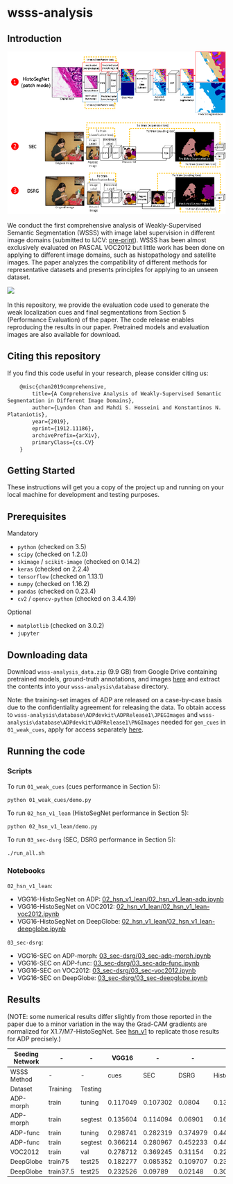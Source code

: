 # wsss-analysis

## Introduction
![](/methods.png)

We conduct the first comprehensive analysis of Weakly-Supervised Semantic Segmentation (WSSS) with image label supervision in different image domains (submitted to IJCV: [pre-print](https://arxiv.org/abs/1912.11186)). WSSS has been almost exclusively evaluated on PASCAL VOC2012 but little work has been done on applying to different image domains, such as histopathology and satellite images. The paper analyzes the compatibility of different methods for representative datasets and presents principles for applying to an unseen dataset.

![](/method.png)

In this repository, we provide the evaluation code used to generate the weak localization cues and final segmentations from Section 5 (Performance Evaluation) of the paper. The code release enables reproducing the results in our paper. Pretrained models and evaluation images are also available for download.

## Citing this repository

If you find this code useful in your research, please consider citing us:

        @misc{chan2019comprehensive,
            title={A Comprehensive Analysis of Weakly-Supervised Semantic Segmentation in Different Image Domains},
            author={Lyndon Chan and Mahdi S. Hosseini and Konstantinos N. Plataniotis},
            year={2019},
            eprint={1912.11186},
            archivePrefix={arXiv},
            primaryClass={cs.CV}
        }

## Getting Started

These instructions will get you a copy of the project up and running on your local machine for development and testing purposes.

## Prerequisites

Mandatory

* `python` (checked on 3.5)
* `scipy` (checked on 1.2.0)
* `skimage` / `scikit-image` (checked on 0.14.2)
* `keras` (checked on 2.2.4)
* `tensorflow` (checked on 1.13.1)
* `numpy` (checked on 1.16.2)
* `pandas` (checked on 0.23.4)
* `cv2` / `opencv-python` (checked on 3.4.4.19)

Optional

* `matplotlib` (checked on 3.0.2)
* `jupyter`

## Downloading data

Download `wsss-analysis_data.zip` (9.9 GB) from Google Drive containing pretrained models, ground-truth annotations, and images [here](https://drive.google.com/file/d/1D77LEFqmaeRDqoz4nPipTmJI03377mr2/view?usp=sharing) and extract the contents into your `wsss-analysis\database` directory.

Note: the training-set images of ADP are released on a case-by-case basis due to the confidentiality agreement for releasing the data. To obtain access to `wsss-analysis\database\ADPdevkit\ADPRelease1\JPEGImages` and `wsss-analysis\database\ADPdevkit\ADPRelease1\PNGImages` needed for `gen_cues` in `01_weak_cues`, apply for access separately [here](http://www.dsp.utoronto.ca/projects/ADP/ADP_Database/).

## Running the code

### Scripts
To run `01_weak_cues` (cues performance in Section 5):
```
python 01_weak_cues/demo.py
```

To run `02_hsn_v1_lean` (HistoSegNet performance in Section 5):
```
python 02_hsn_v1_lean/demo.py
```

To run `03_sec-dsrg` (SEC, DSRG performance in Section 5):
```
./run_all.sh
```

### Notebooks

`02_hsn_v1_lean`:
* VGG16-HistoSegNet on ADP: [02_hsn_v1_lean/02_hsn_v1_lean-adp.ipynb](02_hsn_v1_lean/02_hsn_v1_lean-adp.ipynb)
* VGG16-HistoSegNet on VOC2012: [02_hsn_v1_lean/02_hsn_v1_lean-voc2012.ipynb](02_hsn_v1_lean/02_hsn_v1_lean-voc2012.ipynb)
* VGG16-HistoSegNet on DeepGlobe: [02_hsn_v1_lean/02_hsn_v1_lean-deepglobe.ipynb](02_hsn_v1_lean/02_hsn_v1_lean-deepglobe.ipynb)

`03_sec-dsrg`:
* VGG16-SEC on ADP-morph: [03_sec-dsrg/03_sec-adp-morph.ipynb](03_sec-dsrg/03_sec-adp-morph.ipynb)
* VGG16-SEC on ADP-func: [03_sec-dsrg/03_sec-adp-func.ipynb](03_sec-dsrg/03_sec-adp-func.ipynb)
* VGG16-SEC on VOC2012: [03_sec-dsrg/03_sec-voc2012.ipynb](03_sec-dsrg/03_sec-voc2012.ipynb)
* VGG16-SEC on DeepGlobe: [03_sec-dsrg/03_sec-deepglobe.ipynb](03_sec-dsrg/03_sec-deepglobe.ipynb)

## Results
(NOTE: some numerical results differ slightly from those reported in the paper due to a minor variation in the way the Grad-CAM gradients are normalized for X1.7/M7-HistoSegNet. See [hsn_v1](https://github.com/lyndonchan/hsn_v1) to replicate those results for ADP precisely.)

| Seeding   Network | -         | -       | VGG16    | -        | -        | -           | X1.7/M7  | -        | -        | -           |
|-------------------|-----------|---------|----------|----------|----------|-------------|----------|----------|----------|-------------|
| WSSS Method       | -         | -       | cues     | SEC      | DSRG     | HistoSegNet | cues     | SEC      | DSRG     | HistoSegNet |
| Dataset           | Training  | Testing |          |          |          |             |          |          |          |             |
| ADP-morph         | train     | tuning  | 0.117049 | 0.107302 | 0.0804   | 0.132546    | 0.142437 | 0.135965 | 0.109365 | 0.27546     |
| ADP-morph         | train     | segtest | 0.135604 | 0.114094 | 0.06901  | 0.161593    | 0.166829 | 0.133692 | 0.071734 | 0.261562    |
| ADP-func          | train     | tuning  | 0.298741 | 0.282319 | 0.374979 | 0.442151    | 0.409418 | 0.322156 | 0.293622 | 0.506632    |
| ADP-func          | train     | segtest | 0.366214 | 0.280967 | 0.452233 | 0.441148    | 0.438453 | 0.308283 | 0.322001 | 0.480201    |
| VOC2012           | train     | val     | 0.278712 | 0.369245 | 0.31154  | 0.221363    | 0.149691 | 0.149691 | 0.267664 | 0.058311    |
| DeepGlobe         | train75   | test25  | 0.182277 | 0.085352 | 0.109707 | 0.23613     | 0.176401 | 0.176401 | 0.136987 | 0.264118    |
| DeepGlobe         | train37.5 | test25  | 0.232526 | 0.09789  | 0.02148  | 0.306189    | 0.153347 | 0.153347 | 0.215143 | 0.208705    |

